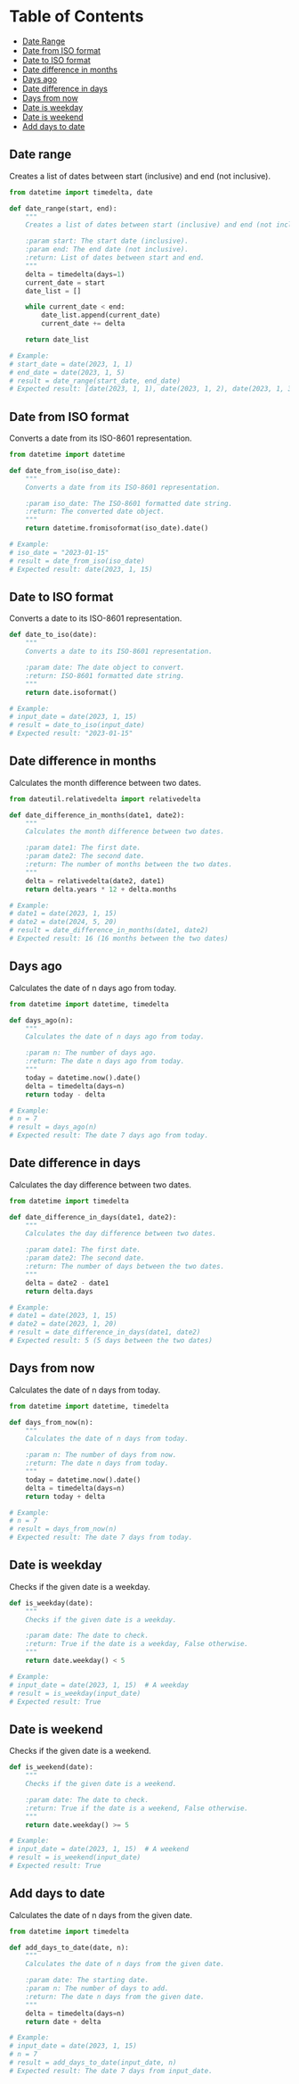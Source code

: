 # Table of Contents

- [Date Range](#date-range)
- [Date from ISO format](#date-from-iso-format)
- [Date to ISO format](#date-to-iso-format)
- [Date difference in months](#date-difference-in-months)
- [Days ago](#days-ago)
- [Date difference in days](#date-difference-in-days)
- [Days from now](#days-from-now)
- [Date is weekday](#date-is-weekday)
- [Date is weekend](#date-is-weekend)
- [Add days to date](#add-days-to-date)

## Date range

Creates a list of dates between start (inclusive) and end (not inclusive).

```python
from datetime import timedelta, date

def date_range(start, end):
    """
    Creates a list of dates between start (inclusive) and end (not inclusive).

    :param start: The start date (inclusive).
    :param end: The end date (not inclusive).
    :return: List of dates between start and end.
    """
    delta = timedelta(days=1)
    current_date = start
    date_list = []

    while current_date < end:
        date_list.append(current_date)
        current_date += delta

    return date_list

# Example:
# start_date = date(2023, 1, 1)
# end_date = date(2023, 1, 5)
# result = date_range(start_date, end_date)
# Expected result: [date(2023, 1, 1), date(2023, 1, 2), date(2023, 1, 3), date(2023, 1, 4)]

```

## Date from ISO format

Converts a date from its ISO-8601 representation.

```python
from datetime import datetime

def date_from_iso(iso_date):
    """
    Converts a date from its ISO-8601 representation.

    :param iso_date: The ISO-8601 formatted date string.
    :return: The converted date object.
    """
    return datetime.fromisoformat(iso_date).date()

# Example:
# iso_date = "2023-01-15"
# result = date_from_iso(iso_date)
# Expected result: date(2023, 1, 15)

```

## Date to ISO format

Converts a date to its ISO-8601 representation.

```python
def date_to_iso(date):
    """
    Converts a date to its ISO-8601 representation.

    :param date: The date object to convert.
    :return: ISO-8601 formatted date string.
    """
    return date.isoformat()

# Example:
# input_date = date(2023, 1, 15)
# result = date_to_iso(input_date)
# Expected result: "2023-01-15"

```

## Date difference in months

Calculates the month difference between two dates.

```python
from dateutil.relativedelta import relativedelta

def date_difference_in_months(date1, date2):
    """
    Calculates the month difference between two dates.

    :param date1: The first date.
    :param date2: The second date.
    :return: The number of months between the two dates.
    """
    delta = relativedelta(date2, date1)
    return delta.years * 12 + delta.months

# Example:
# date1 = date(2023, 1, 15)
# date2 = date(2024, 5, 20)
# result = date_difference_in_months(date1, date2)
# Expected result: 16 (16 months between the two dates)

```

## Days ago

Calculates the date of n days ago from today.

```python
from datetime import datetime, timedelta

def days_ago(n):
    """
    Calculates the date of n days ago from today.

    :param n: The number of days ago.
    :return: The date n days ago from today.
    """
    today = datetime.now().date()
    delta = timedelta(days=n)
    return today - delta

# Example:
# n = 7
# result = days_ago(n)
# Expected result: The date 7 days ago from today.


```

## Date difference in days

Calculates the day difference between two dates.

```python
from datetime import timedelta

def date_difference_in_days(date1, date2):
    """
    Calculates the day difference between two dates.

    :param date1: The first date.
    :param date2: The second date.
    :return: The number of days between the two dates.
    """
    delta = date2 - date1
    return delta.days

# Example:
# date1 = date(2023, 1, 15)
# date2 = date(2023, 1, 20)
# result = date_difference_in_days(date1, date2)
# Expected result: 5 (5 days between the two dates)

```

## Days from now

Calculates the date of n days from today.

```python
from datetime import datetime, timedelta

def days_from_now(n):
    """
    Calculates the date of n days from today.

    :param n: The number of days from now.
    :return: The date n days from today.
    """
    today = datetime.now().date()
    delta = timedelta(days=n)
    return today + delta

# Example:
# n = 7
# result = days_from_now(n)
# Expected result: The date 7 days from today.

```

## Date is weekday

Checks if the given date is a weekday.

```python
def is_weekday(date):
    """
    Checks if the given date is a weekday.

    :param date: The date to check.
    :return: True if the date is a weekday, False otherwise.
    """
    return date.weekday() < 5

# Example:
# input_date = date(2023, 1, 15)  # A weekday
# result = is_weekday(input_date)
# Expected result: True

```

## Date is weekend

Checks if the given date is a weekend.

```python
def is_weekend(date):
    """
    Checks if the given date is a weekend.

    :param date: The date to check.
    :return: True if the date is a weekend, False otherwise.
    """
    return date.weekday() >= 5

# Example:
# input_date = date(2023, 1, 15)  # A weekend
# result = is_weekend(input_date)
# Expected result: True

```

## Add days to date

Calculates the date of n days from the given date.

```python
from datetime import timedelta

def add_days_to_date(date, n):
    """
    Calculates the date of n days from the given date.

    :param date: The starting date.
    :param n: The number of days to add.
    :return: The date n days from the given date.
    """
    delta = timedelta(days=n)
    return date + delta

# Example:
# input_date = date(2023, 1, 15)
# n = 7
# result = add_days_to_date(input_date, n)
# Expected result: The date 7 days from input_date.

```
